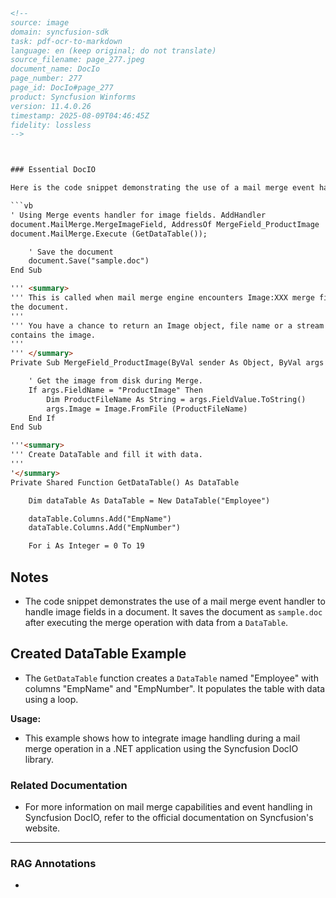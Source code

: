 ```html
<!-- 
source: image
domain: syncfusion-sdk
task: pdf-ocr-to-markdown
language: en (keep original; do not translate)
source_filename: page_277.jpeg
document_name: DocIo
page_number: 277
page_id: DocIo#page_277
product: Syncfusion Winforms
version: 11.4.0.26
timestamp: 2025-08-09T04:46:45Z
fidelity: lossless
-->



### Essential DocIO

Here is the code snippet demonstrating the use of a mail merge event handler for image fields.

```vb
' Using Merge events handler for image fields. AddHandler
document.MailMerge.MergeImageField, AddressOf MergeField_ProductImage
document.MailMerge.Execute (GetDataTable());

    ' Save the document
    document.Save("sample.doc")
End Sub

''' <summary>
''' This is called when mail merge engine encounters Image:XXX merge field in
the document.
'''
''' You have a chance to return an Image object, file name or a stream that
contains the image.
'''
''' </summary>
Private Sub MergeField_ProductImage(ByVal sender As Object, ByVal args As MergeImageFieldEventArgs)

    ' Get the image from disk during Merge.
    If args.FieldName = "ProductImage" Then
        Dim ProductFileName As String = args.FieldValue.ToString()
        args.Image = Image.FromFile (ProductFileName)
    End If
End Sub

'''<summary>
''' Create DataTable and fill it with data.
'''
'</summary>
Private Shared Function GetDataTable() As DataTable

    Dim dataTable As DataTable = New DataTable("Employee")

    dataTable.Columns.Add("EmpName")
    dataTable.Columns.Add("EmpNumber")

    For i As Integer = 0 To 19
```

## Notes

- The code snippet demonstrates the use of a mail merge event handler to handle image fields in a document. It saves the document as `sample.doc` after executing the merge operation with data from a `DataTable`.

## Created DataTable Example
- The `GetDataTable` function creates a `DataTable` named "Employee" with columns "EmpName" and "EmpNumber". It populates the table with data using a loop.

**Usage:**
- This example shows how to integrate image handling during a mail merge operation in a .NET application using the Syncfusion DocIO library.

### Related Documentation
- For more information on mail merge capabilities and event handling in Syncfusion DocIO, refer to the official documentation on Syncfusion's website.

---

### RAG Annotations
- <!-- tags: [product, module, control, api, version?] keywords: ["mail merge", "image handler", "merge field", "document", "DataTable", "Syncfusion DocIO", "Winforms", "C#", "VB.NET", "software development", "data handling"] -->
```